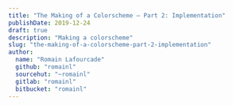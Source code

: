 ```yaml
---
title: "The Making of a Colorscheme — Part 2: Implementation"
publishDate: 2019-12-24
draft: true
description: "Making a colorscheme"
slug: "the-making-of-a-colorscheme-part-2-implementation"
author:
  name: "Romain Lafourcade"
  github: "romainl"
  sourcehut: "~romainl"
  gitlab: "romainl"
  bitbucket: "romainl"
---
```



[//]: # ( Vim: set spell spelllang=en: )
